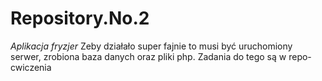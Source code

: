 # Repository.No.2

*Aplikacja fryzjer*
Zeby działało super fajnie to musi być uruchomiony serwer, zrobiona baza danych oraz pliki php.
Zadania do tego są w repo-cwiczenia
